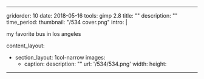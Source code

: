 ---

gridorder: 10
date: 2018-05-16
tools: gimp 2.8
title: ""
description: ""
time_period:
thumbnail: "/534 cover.png"
intro: |
 
 my favorite bus in los angeles

content_layout:
  - section_layout: 1col-narrow
    images:
      - caption:
        description: ""
        url: '/534/534.png'
        width:
        height:

---